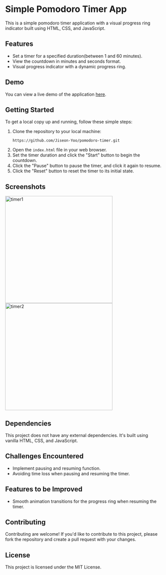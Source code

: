 # Simple Pomodoro Timer App

This is a simple pomodoro timer application with a visual progress ring indicator built using HTML, CSS, and JavaScript.

## Features

- Set a timer for a specified duration(between 1 and 60 minutes).
- View the countdown in minutes and seconds format.
- Visual progress indicator with a dynamic progress ring.

## Demo

You can view a live demo of the application  [here](https://timer-dun-tau.vercel.app/ ).

## Getting Started

To get a local copy up and running, follow these simple steps:
1. Clone the repository to your local machine:
	```
	https://github.com/Jiseon-Yoo/pomodoro-timer.git
	```
2. Open the `index.html` file in your web browser.
3. Set the timer duration and click the "Start" button to begin the countdown.
4. Click the "Pause" button to pause the timer, and click it again to resume.
5. Click the "Reset" button to reset the timer to its initial state.


## Screenshots

<img width="344" alt="timer1" src="https://github.com/Jiseon-Yoo/pomodoro-timer/assets/126734729/81076e75-21dd-4931-a2d6-88c4d306e4ec">
<img width="344" alt="timer2" src="https://github.com/Jiseon-Yoo/pomodoro-timer/assets/126734729/b82893bf-5142-486f-b30c-5dbb3e4bc44e">

## Dependencies

This project does not have any external dependencies. It's built using vanilla HTML, CSS, and JavaScript.


## Challenges Encountered
- Implement pausing and resuming function.
- Avoiding time loss when pausing and resuming the timer.

## Features to be Improved
- Smooth animation transitions for the progress ring when resuming the timer.

## Contributing
Contributing are welcome! If you'd like to contribute to this project, please fork the repository and create a pull request with your changes.

## License
This project is licensed under the MIT License.
